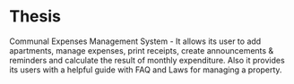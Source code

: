 # Thesis
Communal Expenses Management System - It allows its user to add apartments, manage expenses, print receipts, create announcements &amp; reminders and calculate the result of monthly expenditure. Also it provides its users with a helpful guide with FAQ and Laws for managing a property.
